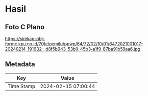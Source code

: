 # Hasil

## Foto C Plano

https://sirekap-obj-formc.kpu.go.id/70fc/pemilu/ppwp/64/72/02/10/01/6472021001017-20240214-191632--d8f5b943-53b0-45b3-a1f9-87ba91b59aa6.jpg


## Metadata

| Key        | Value               |
| ---------- | ------------------- |
| Time Stamp | 2024-02-15 07:00:44 |



